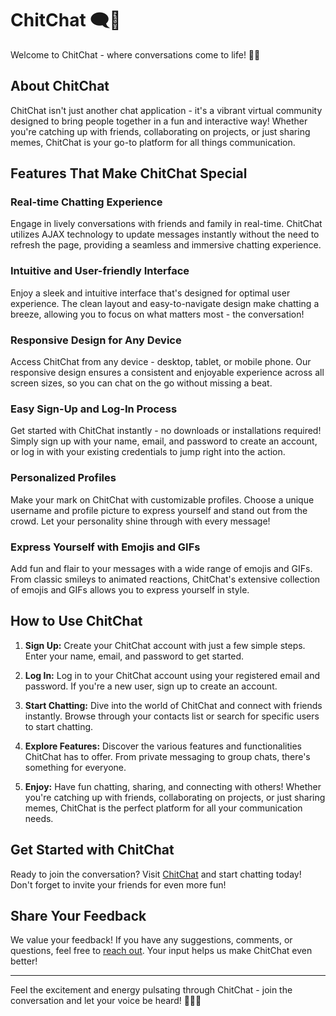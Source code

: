 # ChitChat 🗨️💬

Welcome to ChitChat - where conversations come to life! 🌟🚀

## About ChitChat

ChitChat isn't just another chat application - it's a vibrant virtual community designed to bring people together in a fun and interactive way! Whether you're catching up with friends, collaborating on projects, or just sharing memes, ChitChat is your go-to platform for all things communication.

## Features That Make ChitChat Special

### Real-time Chatting Experience

Engage in lively conversations with friends and family in real-time. ChitChat utilizes AJAX technology to update messages instantly without the need to refresh the page, providing a seamless and immersive chatting experience.

### Intuitive and User-friendly Interface

Enjoy a sleek and intuitive interface that's designed for optimal user experience. The clean layout and easy-to-navigate design make chatting a breeze, allowing you to focus on what matters most - the conversation!

### Responsive Design for Any Device

Access ChitChat from any device - desktop, tablet, or mobile phone. Our responsive design ensures a consistent and enjoyable experience across all screen sizes, so you can chat on the go without missing a beat.

### Easy Sign-Up and Log-In Process

Get started with ChitChat instantly - no downloads or installations required! Simply sign up with your name, email, and password to create an account, or log in with your existing credentials to jump right into the action.

### Personalized Profiles

Make your mark on ChitChat with customizable profiles. Choose a unique username and profile picture to express yourself and stand out from the crowd. Let your personality shine through with every message!

### Express Yourself with Emojis and GIFs

Add fun and flair to your messages with a wide range of emojis and GIFs. From classic smileys to animated reactions, ChitChat's extensive collection of emojis and GIFs allows you to express yourself in style.

## How to Use ChitChat

1. **Sign Up:** Create your ChitChat account with just a few simple steps. Enter your name, email, and password to get started.

2. **Log In:** Log in to your ChitChat account using your registered email and password. If you're a new user, sign up to create an account.

3. **Start Chatting:** Dive into the world of ChitChat and connect with friends instantly. Browse through your contacts list or search for specific users to start chatting.

4. **Explore Features:** Discover the various features and functionalities ChitChat has to offer. From private messaging to group chats, there's something for everyone.

5. **Enjoy:** Have fun chatting, sharing, and connecting with others! Whether you're catching up with friends, collaborating on projects, or just sharing memes, ChitChat is the perfect platform for all your communication needs.

## Get Started with ChitChat

Ready to join the conversation? Visit [ChitChat](#) and start chatting today! Don't forget to invite your friends for even more fun!

## Share Your Feedback

We value your feedback! If you have any suggestions, comments, or questions, feel free to [reach out](#). Your input helps us make ChitChat even better!

---

Feel the excitement and energy pulsating through ChitChat - join the conversation and let your voice be heard! 🎉💬✨
